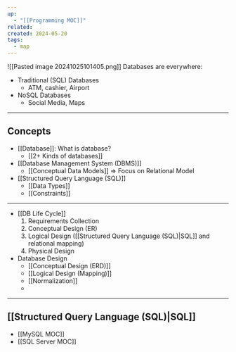 ```yaml
---
up:
  - "[[Programming MOC]]"
related: 
created: 2024-05-20
tags:
  - map
---
```

![[Pasted image 20241025101405.png]]
Databases are everywhere:
- Traditional (SQL) Databases
	- ATM, cashier, Airport
- NoSQL Databases
	- Social Media, Maps

---
## Concepts
- [[Database]]: What is database?
	- [[2+ Kinds of databases]]
- [[Database Management System (DBMS)]]
	- [[Conceptual Data Models]] => Focus on Relational Model
- [[Structured Query Language (SQL)]]
	- [[Data Types]]
	- [[Constraints]]
---
- [[DB Life Cycle]]
	1. Requirements Collection
	2. Conceptual Design (ER)
	3. Logical Design ([[Structured Query Language (SQL)|SQL]] and relational mapping)
	4. Physical Design
- Database Design
	- [[Conceptual Design (ERD)]]
	- [[Logical Design (Mapping)]]
	- [[Normalization]]
	- 
---
## [[Structured Query Language (SQL)|SQL]]
- [[MySQL MOC]]
- [[SQL Server MOC]]